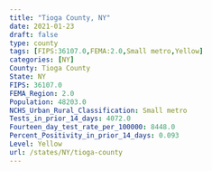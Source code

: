```yaml
---
title: "Tioga County, NY"
date: 2021-01-23
draft: false
type: county
tags: [FIPS:36107.0,FEMA:2.0,Small metro,Yellow]
categories: [NY]
County: Tioga County
State: NY
FIPS: 36107.0
FEMA_Region: 2.0
Population: 48203.0
NCHS_Urban_Rural_Classification: Small metro
Tests_in_prior_14_days: 4072.0
Fourteen_day_test_rate_per_100000: 8448.0
Percent_Positivity_in_prior_14_days: 0.093
Level: Yellow
url: /states/NY/tioga-county
---
```



